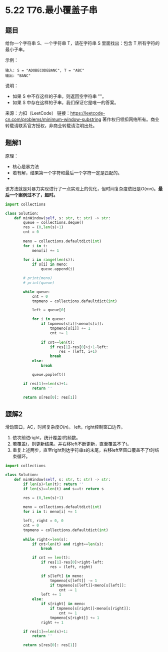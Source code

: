 # 5.22 T76.最小覆盖子串

## 题目
给你一个字符串 S、一个字符串 T，请在字符串 S 里面找出：包含 T 所有字符的最小子串。

示例：
```
输入: S = "ADOBECODEBANC", T = "ABC"
输出: "BANC"
```
说明：
- 如果 S 中不存这样的子串，则返回空字符串 ""。
- 如果 S 中存在这样的子串，我们保证它是唯一的答案。

来源：力扣（LeetCode）
链接：https://leetcode-cn.com/problems/minimum-window-substring
著作权归领扣网络所有。商业转载请联系官方授权，非商业转载请注明出处。


## 题解1
原理：
- 核心是暴力法
- 若有解，结果第一个字符和最后一个字符一定是匹配的。
- 
该方法就是对暴力实现进行了一点实现上的优化，但时间复杂度依旧是$O(mn)$。**最后一个案例过不了，超时。**

```python
import collections

class Solution:
    def minWindow(self, s: str, t: str) -> str:
        queue = collections.deque()
        res = (0,len(s)+1)
        cnt = 0
        
        meno = collections.defaultdict(int)
        for i in t:
            meno[i] += 1
        
        for i in range(len(s)):
            if s[i] in meno:
                queue.append(i)

        # print(meno)
        # print(queue)

        while queue:
            cnt = 0
            tmpmeno = collections.defaultdict(int)

            left = queue[0]

            for i in queue:
                if tmpmeno[s[i]]<meno[s[i]]:
                    tmpmeno[s[i]] += 1
                    cnt += 1
                
                if cnt==len(t):
                    if res[1]-res[0]>i+1-left:
                        res = (left, i+1)
                    break
            else:
                break

            queue.popleft()

        if res[1]==len(s)+1:
            return ''

        return s[res[0]: res[1]]
```


## 题解2
滑动窗口，AC，时间复杂度$O(n)$。
left，right控制窗口边界。

1. 依次前进right，统计覆盖t的频数。
2. 若覆盖t，则更新结果。并右移left不断更新，直至覆盖不了t。
3. 重复上述两步，直至right到达字符串s的末尾，右移left至窗口覆盖不了t时结束循环。

```python
import collections

class Solution:
    def minWindow(self, s: str, t: str) -> str:
        if len(s)<len(t): return ''
        if len(s)==len(t) and s==t: return s

        res = (0,len(s)+1)
        
        meno = collections.defaultdict(int)
        for i in t: meno[i] += 1

        left, right = 0, 0
        cnt = 0
        tmpmeno = collections.defaultdict(int)
        
        while right<=len(s):
            if cnt<len(t) and right==len(s):
                break

            if cnt == len(t):
                if res[1]-res[0]>right-left:
                    res = (left, right)

                if s[left] in meno:
                    tmpmeno[s[left]] -= 1
                    if tmpmeno[s[left]]<meno[s[left]]:
                        cnt -= 1
                left += 1
            else:
                if s[right] in meno:
                    if tmpmeno[s[right]]<meno[s[right]]:
                        cnt += 1
                    tmpmeno[s[right]] += 1
                right += 1

        if res[1]==len(s)+1:
            return ''

        return s[res[0]: res[1]]
```



